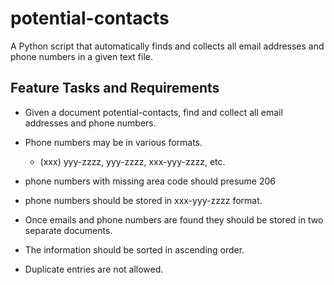 # potential-contacts
A Python script that automatically finds and collects all email addresses and phone numbers in a given text file.

## Feature Tasks and Requirements
* Given a document potential-contacts, find and collect all email addresses and phone numbers.
* Phone numbers may be in various formats.
  * (xxx) yyy-zzzz, yyy-zzzz, xxx-yyy-zzzz, etc.
 * phone numbers with missing area code should presume 206
  * phone numbers should be stored in xxx-yyy-zzzz format.

* Once emails and phone numbers are found they should be stored in two separate documents.

* The information should be sorted in ascending order.
* Duplicate entries are not allowed.